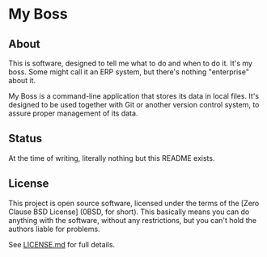 # My Boss

## About

This is software, designed to tell me what to do and when to do it. It's my boss. Some might call it an ERP system, but there's nothing "enterprise" about it.

My Boss is a command-line application that stores its data in local files. It's designed to be used together with Git or another version control system, to assure proper management of its data.

## Status

At the time of writing, literally nothing but this README exists.

## License

This project is open source software, licensed under the terms of the [Zero Clause BSD License] (0BSD, for short). This basically means you can do anything with the software, without any restrictions, but you can't hold the authors liable for problems.

See [LICENSE.md] for full details.


[LICENSE.md]: https://github.com/hannobraun/my-boss/blob/main/LICENSE.md
